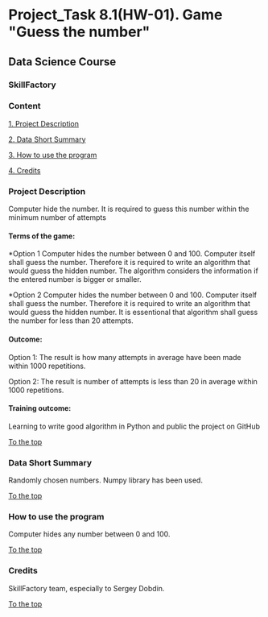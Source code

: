 # Project_Task 8.1(HW-01). Game "Guess the number"
## Data Science Course
### SkillFactory
### **Content**

[1. Project Description](README.md#project-description)

[2. Data Short Summary](README.md#data-short-summary)

[3. How to use the program](README.md#how-to-use-the-program)

[4. Credits](README.md#credits)

### **Project Description**
Computer hide the number. It is required to guess this number within the minimum number of attempts

#### **Terms of the game:** 

*Option 1
Computer hides the number between 0 and 100. Computer itself shall guess the number. 
Therefore it is required to write an algorithm that would guess the hidden number.
The algorithm considers the information if the entered number is bigger or smaller.

*Option 2
Computer hides the number between 0 and 100. Computer itself shall guess the number. 
Therefore it is required to write an algorithm that would guess the hidden number. It is essentional that algorithm shall guess the number for less than 20 attempts.

#### **Outcome:**
Option 1: The result is how many attempts in average have been made within 1000 repetitions.

Option 2: The result is number of attempts is less than 20 in average within 1000 repetitions.

#### **Training outcome:**
Learning to write good algorithm in Python and public the project on GitHub

[To the top](README.md#content)

### **Data Short Summary**
Randomly chosen numbers. Numpy library has been used.

[To the top](README.md#content)

### **How to use the program**
Computer hides any number between 0 and 100.

[To the top](README.md#content)

### **Credits**
SkillFactory team, especially to Sergey Dobdin.

[To the top](README.md#content)

